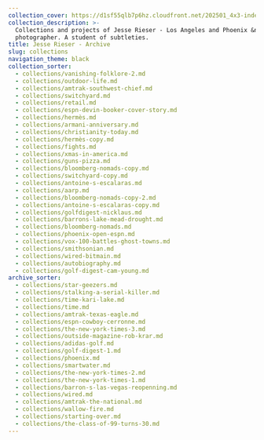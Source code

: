 ```yaml
---
collection_cover: https://d1sf55qlb7p6hz.cloudfront.net/202501_4x3-index-covers-1.jpg
collection_description: >-
  Collections and projects of Jesse Rieser - Los Angeles and Phoenix &nbsp;based
  photographer. A student of subtleties.
title: Jesse Rieser - Archive
slug: collections
navigation_theme: black
collection_sorter:
  - collections/vanishing-folklore-2.md
  - collections/outdoor-life.md
  - collections/amtrak-southwest-chief.md
  - collections/switchyard.md
  - collections/retail.md
  - collections/espn-devin-booker-cover-story.md
  - collections/hermès.md
  - collections/armani-anniversary.md
  - collections/christianity-today.md
  - collections/hermès-copy.md
  - collections/fights.md
  - collections/xmas-in-america.md
  - collections/guns-pizza.md
  - collections/bloomberg-nomads-copy.md
  - collections/switchyard-copy.md
  - collections/antoine-s-escalaras.md
  - collections/aarp.md
  - collections/bloomberg-nomads-copy-2.md
  - collections/antoine-s-escalaras-copy.md
  - collections/golfdigest-nicklaus.md
  - collections/barrons-lake-mead-drought.md
  - collections/bloomberg-nomads.md
  - collections/phoenix-open-espn.md
  - collections/vox-100-battles-ghost-towns.md
  - collections/smithsonian.md
  - collections/wired-bitmain.md
  - collections/autobiography.md
  - collections/golf-digest-cam-young.md
archive_sorter:
  - collections/star-geezers.md
  - collections/stalking-a-serial-killer.md
  - collections/time-kari-lake.md
  - collections/time.md
  - collections/amtrak-texas-eagle.md
  - collections/espn-cowboy-cerronne.md
  - collections/the-new-york-times-3.md
  - collections/outside-magazine-rob-krar.md
  - collections/adidas-golf.md
  - collections/golf-digest-1.md
  - collections/phoenix.md
  - collections/smartwater.md
  - collections/the-new-york-times-2.md
  - collections/the-new-york-times-1.md
  - collections/barron-s-las-vegas-reopenning.md
  - collections/wired.md
  - collections/amtrak-the-national.md
  - collections/wallow-fire.md
  - collections/starting-over.md
  - collections/the-class-of-99-turns-30.md
---
```

